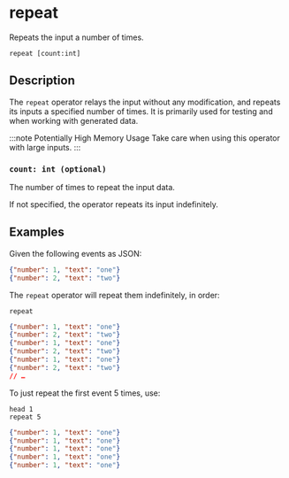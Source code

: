 # repeat

Repeats the input a number of times.

```tql
repeat [count:int]
```

## Description

The `repeat` operator relays the input without any modification, and repeats its
inputs a specified number of times. It is primarily used for testing and when
working with generated data.

:::note Potentially High Memory Usage
Take care when using this operator with large inputs.
:::

### `count: int (optional)`

The number of times to repeat the input data.

If not specified, the operator repeats its input indefinitely.

## Examples

Given the following events as JSON:

```json
{"number": 1, "text": "one"}
{"number": 2, "text": "two"}
```

The `repeat` operator will repeat them indefinitely, in order:

```tql
repeat
```

```json
{"number": 1, "text": "one"}
{"number": 2, "text": "two"}
{"number": 1, "text": "one"}
{"number": 2, "text": "two"}
{"number": 1, "text": "one"}
{"number": 2, "text": "two"}
// …
```

To just repeat the first event 5 times, use:

```tql
head 1
repeat 5
```

```json
{"number": 1, "text": "one"}
{"number": 1, "text": "one"}
{"number": 1, "text": "one"}
{"number": 1, "text": "one"}
{"number": 1, "text": "one"}
```
